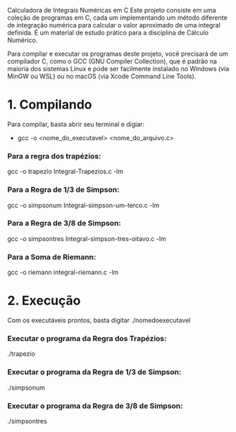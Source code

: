 Calculadora de Integrais Numéricas em C
Este projeto consiste em uma coleção de programas em C, cada um implementando um método diferente de integração numérica para calcular o valor aproximado de uma integral definida. É um material de estudo prático para a disciplina de Cálculo Numérico.

Para compilar e executar os programas deste projeto, você precisará de um compilador C, como o GCC (GNU Compiler Collection), que é padrão na maioria dos sistemas Linux e pode ser facilmente instalado no Windows (via MinGW ou WSL) ou no macOS (via Xcode Command Line Tools).

# 1. Compilando
Para compilar, basta abrir seu terminal e digiar: 
* gcc -o <nome_do_executavel> <nome_do_arquivo.c>


### Para a regra dos trapézios:
gcc -o trapezio Integral-Trapezios.c -lm

### Para a Regra de 1/3 de Simpson:
gcc -o simpsonum Integral-simpson-um-terco.c -lm

### Para a Regra de 3/8 de Simpson:
gcc -o simpsontres Integral-simpson-tres-oitavo.c -lm

### Para a Soma de Riemann:
gcc -o riemann integral-riemann.c -lm

# 2. Execução
Com os executáveis prontos, basta digitar ./nomedoexecutavel

### Executar o programa da Regra dos Trapézios:
./trapezio

### Executar o programa da Regra de 1/3 de Simpson:
./simpsonum

### Executar o programa da Regra de 3/8 de Simpson:
./simpsontres
